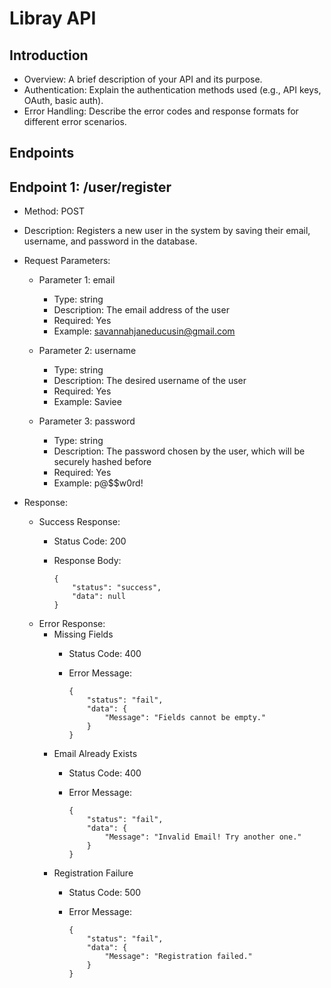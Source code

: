 # Libray API

## Introduction

  * Overview: A brief description of your API and its purpose.
  * Authentication: Explain the authentication methods used (e.g., API keys, OAuth, basic auth).
  * Error Handling: Describe the error codes and response formats for different error scenarios.
      
## Endpoints

## Endpoint 1: /user/register

   * Method: POST
   * Description: Registers a new user in the system by saving their email, username, and password in the database.
   * Request Parameters:
   
       - Parameter 1: email
           * Type: string
           * Description: The email address of the user
           * Required: Yes
           * Example: savannahjaneducusin@gmail.com
             
       - Parameter 2: username
           * Type: string
           * Description: The desired username of the user
           * Required: Yes
           * Example: Saviee

       - Parameter 3: password
           * Type: string
           * Description: The password chosen by the user, which will be securely hashed before
           * Required: Yes
           * Example: p@$$w0rd!
             
   * Response:
       - Success Response:
           * Status Code: 200
           * Response Body:
             
                 {
                     "status": "success",
                     "data": null
                 }
             
       - Error Response:
           - Missing Fields
             * Status Code: 400
             * Error Message:
               
                   {
                       "status": "fail",
                       "data": {
                           "Message": "Fields cannot be empty."
                       }
                   }
               
           - Email Already Exists
             * Status Code: 400
             * Error Message:
              
                   {
                       "status": "fail",
                       "data": {
                           "Message": "Invalid Email! Try another one."
                       }
                   }

            - Registration Failure
              * Status Code: 500
              * Error Message:
               
                    {
                        "status": "fail",
                        "data": {
                            "Message": "Registration failed."
                        }
                    }
